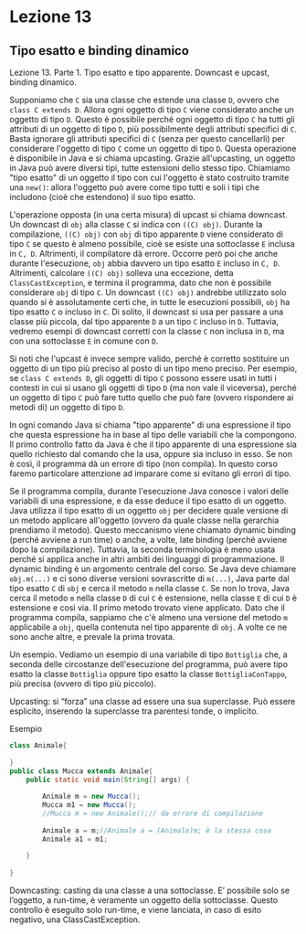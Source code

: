 # Lezione 13

## Tipo esatto e binding dinamico

Lezione 13. Parte 1. Tipo esatto e tipo apparente. Downcast e upcast, binding dinamico. 

Supponiamo che `C` sia una classe che estende una classe `D`, ovvero che `class C extends D`. Allora ogni oggetto di tipo `C` viene considerato anche un oggetto di tipo `D`. Questo è possibile perché ogni oggetto di tipo `C` ha tutti gli attributi di un oggetto di tipo `D`, più possibilmente degli attributi specifici di `C`. Basta ignorare gli attributi specifici di `C` (senza per questo cancellarli) per considerare l'oggetto di tipo `C` come un oggetto di tipo `D`. Questa operazione è disponibile in Java e si chiama upcasting. Grazie all'upcasting, un oggetto in Java può avere diversi tipi, tutte estensioni dello stesso tipo. Chiamiamo "tipo esatto" di un oggetto il tipo con cui l'oggetto è stato costruito tramite una `new()`: allora l'oggetto può avere come tipo tutti e soli i tipi che includono (cioè che estendono) il suo tipo esatto.

L'operazione opposta (in una certa misura) di upcast si chiama downcast. Un downcast di `obj` alla classe `C` si indica con `((C) obj)`. Durante la compilazione, `((C) obj)` con `obj` di tipo apparente `D` viene considerato di tipo `C` se questo è almeno possibile, cioè se esiste una sottoclasse `E` inclusa in `C, D`. Altrimenti, il compilatore dà errore. Occorre però poi che anche durante l'esecuzione, `obj` abbia davvero un tipo esatto `E` incluso in `C, D`. Altrimenti, calcolare `((C) obj)` solleva una eccezione, detta `ClassCastException`, e termina il programma, dato che non è possibile considerare `obj` di tipo `C`. Un downcast `((C) obj)` andrebbe utilizzato solo quando si è assolutamente certi che, in tutte le esecuzioni possibili, `obj` ha tipo esatto `C` o incluso in `C`. Di solito, il downcast si usa per passare a una classe più piccola, dal tipo apparente `D` a un tipo `C` incluso in `D`. Tuttavia, vedremo esempi di downcast corretti con la classe `C` non inclusa in `D`, ma con una sottoclasse `E` in comune con `D`.

Si noti che l'upcast è invece sempre valido, perché è corretto sostituire un oggetto di un tipo più preciso al posto di un tipo meno preciso. Per esempio, se `class C extends D`, gli oggetti di tipo `C` possono essere usati in tutti i contesti in cui si usano gli oggetti di tipo `D` (ma non vale il viceversa), perché un oggetto di tipo `C` può fare tutto quello che può fare (ovvero rispondere ai metodi di) un oggetto di tipo `D`.

In ogni comando Java si chiama "tipo apparente" di una espressione il tipo che questa espressione ha in base al tipo delle variabili che la compongono. Il primo controllo fatto da Java è che il tipo apparente di una espressione sia quello richiesto dal comando che la usa, oppure sia incluso in esso. Se non è così, il programma dà un errore di tipo (non compila). In questo corso faremo particolare attenzione ad imparare come si evitano gli errori di tipo.

Se il programma compila, durante l'esecuzione Java conosce i valori delle variabili di una espressione, e da esse deduce il tipo esatto di un oggetto. Java utilizza il tipo esatto di un oggetto `obj` per decidere quale versione di un metodo applicare all'oggetto (ovvero da quale classe nella gerarchia prendiamo il metodo). Questo meccanismo viene chiamato dynamic binding (perché avviene a run time) o anche, a volte, late binding (perché avviene dopo la compilazione). Tuttavia, la seconda terminologia è meno usata perché si applica anche in altri ambiti dei linguaggi di programmazione. Il dynamic binding è un argomento centrale del corso. Se Java deve chiamare `obj.m(...)` e ci sono diverse versioni sovrascritte di `m(...)`, Java parte dal tipo esatto `C` di `obj` e cerca il metodo `m` nella classe `C`. Se non lo trova, Java cerca il metodo `m` nella classe `D` di cui `C` è estensione, nella classe `E` di cui `D` è estensione e così via. Il primo metodo trovato viene applicato. Dato che il programma compila, sappiamo che c'è almeno una versione del metodo `m` applicabile a `obj`, quella contenuta nel tipo apparente di `obj`. A volte ce ne sono anche altre, e prevale la prima trovata.

Un esempio. Vediamo un esempio di una variabile di tipo `Bottiglia` che, a seconda delle circostanze dell'esecuzione del programma, può avere tipo esatto la classe `Bottiglia` oppure tipo esatto la classe `BottigliaConTappo`, più precisa (ovvero di tipo più piccolo).


Upcasting: si “forza” una classe ad essere una sua superclasse. Può essere esplicito, inserendo la superclasse tra parentesi tonde, o implicito.

Esempio

```java
class Animale{
    
}
public class Mucca extends Animale{
    public static void main(String[] args) {
        
        Animale m = new Mucca();
        Mucca m1 = new Mucca();
        //Mucca m = new Animale();// da errore di compilazione
        
        Animale a = m;//Animale a = (Animale)m; è la stessa cosa
        Animale a1 = m1;
        
    }
    
}

```
Downcasting: casting da una classe a una sottoclasse. E’ possibile solo se l’oggetto, a run-time, è veramente un oggetto della sottoclasse. Questo controllo è eseguito solo run-time, e viene lanciata, in caso di esito negativo, una ClassCastException.